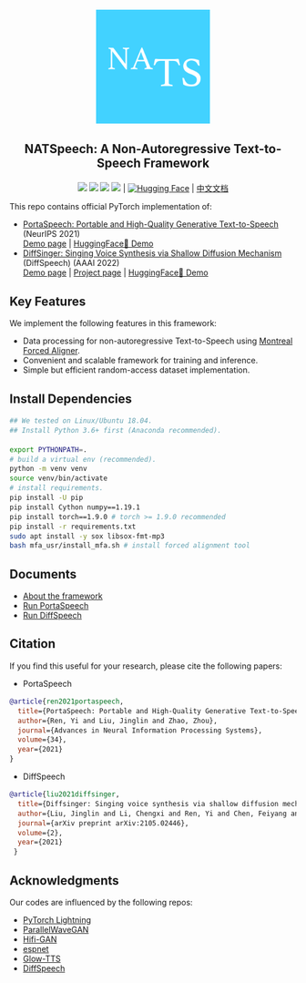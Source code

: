 <p align="center">
    <br>
    <img src="assets/logo.png" width="200"/>
    <br>
</p>

<h2 align="center">
<p> NATSpeech: A Non-Autoregressive Text-to-Speech Framework</p>
</h2>

<div align="center">

[![](https://img.shields.io/github/stars/NATSpeech/NATSpeech)](https://github.com/NATSpeech/NATSpeech)
[![](https://img.shields.io/github/forks/NATSpeech/NATSpeech)](https://github.com/NATSpeech/NATSpeech)
[![](https://img.shields.io/github/license/NATSpeech/NATSpeech)](https://github.com/NATSpeech/NATSpeech/blob/main/LICENSE)
[![](https://img.shields.io/github/downloads/NATSpeech/NATSpeech/total?label=pretrained+model+downloads)](https://github.com/NATSpeech/NATSpeech/releases/tag/pretrained_models) | [![Hugging Face](https://img.shields.io/badge/%F0%9F%A4%97%20Hugging%20Face-blue)](https://huggingface.co/NATSpeech) | [中文文档](./README-zh.md) 

</div>


This repo contains official PyTorch implementation of:

- [PortaSpeech: Portable and High-Quality Generative Text-to-Speech](https://proceedings.neurips.cc/paper/2021/file/748d6b6ed8e13f857ceaa6cfbdca14b8-Paper.pdf) (NeurIPS 2021)  
[Demo page](https://portaspeech.github.io/) | [HuggingFace🤗 Demo](https://huggingface.co/spaces/NATSpeech/PortaSpeech)
- [DiffSinger: Singing Voice Synthesis via Shallow Diffusion Mechanism](https://arxiv.org/abs/2105.02446) (DiffSpeech) (AAAI 2022)  
[Demo page](https://diffsinger.github.io/) | [Project page](https://github.com/MoonInTheRiver/DiffSinger) | [HuggingFace🤗 Demo](https://huggingface.co/spaces/NATSpeech/DiffSpeech)

## Key Features 
We implement the following features in this framework:

- Data processing for non-autoregressive Text-to-Speech
  using [Montreal Forced Aligner](https://github.com/MontrealCorpusTools/Montreal-Forced-Aligner).
- Convenient and scalable framework for training and inference.
- Simple but efficient random-access dataset implementation.

## Install Dependencies

```bash
## We tested on Linux/Ubuntu 18.04. 
## Install Python 3.6+ first (Anaconda recommended).

export PYTHONPATH=.
# build a virtual env (recommended).
python -m venv venv
source venv/bin/activate
# install requirements.
pip install -U pip
pip install Cython numpy==1.19.1
pip install torch==1.9.0 # torch >= 1.9.0 recommended
pip install -r requirements.txt
sudo apt install -y sox libsox-fmt-mp3
bash mfa_usr/install_mfa.sh # install forced alignment tool
```

## Documents

- [About the framework](./docs/framework.md)
- [Run PortaSpeech](./docs/portaspeech.md)
- [Run DiffSpeech](./docs/diffspeech.md)

## Citation

If you find this useful for your research, please cite the following papers:

- PortaSpeech

```bib
@article{ren2021portaspeech,
  title={PortaSpeech: Portable and High-Quality Generative Text-to-Speech},
  author={Ren, Yi and Liu, Jinglin and Zhao, Zhou},
  journal={Advances in Neural Information Processing Systems},
  volume={34},
  year={2021}
}
```

- DiffSpeech

```bib
@article{liu2021diffsinger,
  title={Diffsinger: Singing voice synthesis via shallow diffusion mechanism},
  author={Liu, Jinglin and Li, Chengxi and Ren, Yi and Chen, Feiyang and Liu, Peng and Zhao, Zhou},
  journal={arXiv preprint arXiv:2105.02446},
  volume={2},
  year={2021}
 }
```

## Acknowledgments

Our codes are influenced by the following repos:

- [PyTorch Lightning](https://github.com/PyTorchLightning/pytorch-lightning)
- [ParallelWaveGAN](https://github.com/kan-bayashi/ParallelWaveGAN)
- [Hifi-GAN](https://github.com/jik876/hifi-gan)
- [espnet](https://github.com/espnet/espnet)
- [Glow-TTS](https://github.com/jaywalnut310/glow-tts)
- [DiffSpeech](https://github.com/MoonInTheRiver/DiffSinger)
